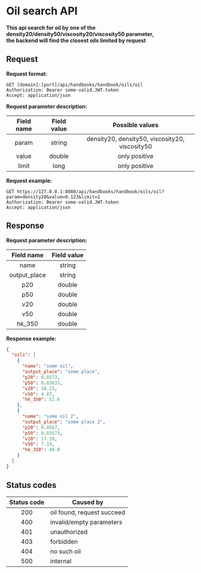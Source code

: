 # Oil search API

__This api search for oil by one of the density20/density50/viscosity20/viscosity50 parameter,    
the backend will find the closest oils limited by request__

## Request

__Request format:__

```
GET [domain]:[port]/api/handbooks/handbook/oils/oil
Authorization: Bearer some-valid.JWT.token
Accept: application/json
```

__Request parameter description:__

| Field name    | Field value  | Possible values                                 |
|:-------------:|:------------:|:-----------------------------------------------:|
| param          | string      | density20, density50, viscosity20, viscosity50  |
| value          | double      | only positive                                   |
| limit          | long        | only positive                                   |

__Request example:__

```
GET https://127.0.0.1:8080/api/handbooks/handbook/oils/oil?param=density20&value=0.123&limit=1
Authorization: Bearer some-valid.JWT.token
Accept: application/json
```

## Response

__Request parameter description:__

| Field name    | Field value   |
|:-------------:|:-------------:|
| name          | string        |
| output_place  | string        |
| p20           | double        |
| p50           | double        |
| v20           | double        |
| v50           | double        |
| hk_350        | double        |

__Response example:__

```json
{
  "oils": [
    {
      "name": "some oil",
      "output_place": "some place",
      "p20": 0.8573,
      "p50": 0.83633,
      "v20": 10.23,
      "v50": 4.87,
      "hk_350": 52.6
    },
    {
      "name": "some oil 2",
      "output_place": "some place 2",
      "p20": 0.8567,
      "p50": 0.83573,
      "v20": 17.39,
      "v50": 7.19,
      "hk_350": 49.0
    }
  ]
}
```

## Status codes

| Status code | Caused by                                    |
|:-----------:|----------------------------------------------|
| 200         | oil found, request succeed                   |
| 400         | invalid/empty parameters                     |
| 401         | unauthorized                                 |
| 403         | forbidden                                    |
| 404         | no such oil                                  |
| 500         | internal                                     |